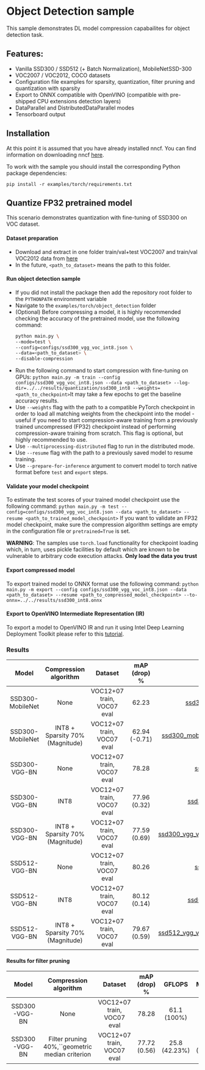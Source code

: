 # Object Detection sample

This sample demonstrates DL model compression capabailites for object detection task.

## Features:

- Vanilla SSD300 / SSD512 (+ Batch Normalization), MobileNetSSD-300
- VOC2007 / VOC2012, COCO datasets
- Configuration file examples for sparsity, quantization, filter pruning and quantization with sparsity
- Export to ONNX compatible with OpenVINO (compatible with pre-shipped CPU extensions detection layers)
- DataParallel and DistributedDataParallel modes
- Tensorboard output

## Installation

At this point it is assumed that you have already installed nncf. You can find information on downloading nncf [here](https://github.com/openvinotoolkit/nncf#user-content-installation).

To work with the sample you should install the corresponding Python package dependencies:

```
pip install -r examples/torch/requirements.txt
```

## Quantize FP32 pretrained model

This scenario demonstrates quantization with fine-tuning of SSD300 on VOC dataset.

#### Dataset preparation

- Download and extract in one folder train/val+test VOC2007 and train/val VOC2012 data from [here](https://pjreddie.com/projects/pascal-voc-dataset-mirror/)
- In the future, `<path_to_dataset>` means the path to this folder.

#### Run object detection sample

- If you did not install the package then add the repository root folder to the `PYTHONPATH` environment variable
- Navigate to the `examples/torch/object_detection` folder
- (Optional) Before compressing a model, it is highly recommended checking the accuracy of the pretrained model, use the following command:
  ```bash
  python main.py \
  --mode=test \
  --config=configs/ssd300_vgg_voc_int8.json \
  --data=<path_to_dataset> \
  --disable-compression
  ```
- Run the following command to start compression with fine-tuning on GPUs:
  `python main.py -m train --config configs/ssd300_vgg_voc_int8.json --data <path_to_dataset> --log-dir=../../results/quantization/ssd300_int8 --weights=<path_to_checkpoint>`It may take a few epochs to get the baseline accuracy results.
- Use `--weights` flag with the path to a compatible PyTorch checkpoint in order to load all matching weights from the checkpoint into the model - useful if you need to start compression-aware training from a previously trained uncompressed (FP32) checkpoint instead of performing compression-aware training from scratch. This flag is optional, but highly recommended to use.
- Use `--multiprocessing-distributed` flag to run in the distributed mode.
- Use `--resume` flag with the path to a previously saved model to resume training.
- Use `--prepare-for-inference` argument to convert model to torch native format before `test` and `export` steps.

#### Validate your model checkpoint

To estimate the test scores of your trained model checkpoint use the following command:
`python main.py -m test --config=configs/ssd300_vgg_voc_int8.json --data <path_to_dataset> --resume <path_to_trained_model_checkpoint>`
If you want to validate an FP32 model checkpoint, make sure the compression algorithm settings are empty in the configuration file or `pretrained=True` is set.

**WARNING**: The samples use `torch.load` functionality for checkpoint loading which, in turn, uses pickle facilities by default which are known to be vulnerable to arbitrary code execution attacks. **Only load the data you trust**

#### Export compressed model

To export trained model to ONNX format use the following command:
`python main.py -m export --config configs/ssd300_vgg_voc_int8.json --data <path_to_dataset> --resume <path_to_compressed_model_checkpoint> --to-onnx=../../results/ssd300_int8.onnx`

#### Export to OpenVINO Intermediate Representation (IR)

To export a model to OpenVINO IR and run it using Intel Deep Learning Deployment Toolkit please refer to this [tutorial](https://software.intel.com/en-us/openvino-toolkit).

### Results

|      Model      |      Compression algorithm      |          Dataset          | mAP (drop) % |                                        NNCF config file                                        |                                                        PyTorch checkpoint                                                        |
| :--------------: | :-----------------------------: | :------------------------: | :-----------: | :---------------------------------------------------------------------------------------------: | :------------------------------------------------------------------------------------------------------------------------------: |
| SSD300-MobileNet |              None              | VOC12+07 train, VOC07 eval |     62.23     |                   [ssd300_mobilenet_voc.json](configs/ssd300_mobilenet_voc.json)                   |             [Link](https://storage.openvinotoolkit.org/repositories/nncf/models/develop/torch/ssd300_mobilenet_voc.pth)             |
| SSD300-MobileNet | INT8 + Sparsity 70% (Magnitude) | VOC12+07 train, VOC07 eval | 62.94 (-0.71) |    [ssd300_mobilenet_voc_magnitude_int8.json](configs/ssd300_mobilenet_voc_magnitude_int8.json)    | [Link](https://storage.openvinotoolkit.org/repositories/nncf/models/develop/torch/ssd300_mobilenet_voc_magnitude_sparsity_int8.pth) |
|  SSD300-VGG-BN  |              None              | VOC12+07 train, VOC07 eval |     78.28     |                         [ssd300_vgg_voc.json](configs/ssd300_vgg_voc.json)                         |                [Link](https://storage.openvinotoolkit.org/repositories/nncf/models/develop/torch/ssd300_vgg_voc.pth)                |
|  SSD300-VGG-BN  |              INT8              | VOC12+07 train, VOC07 eval | 77.96 (0.32) |                    [ssd300_vgg_voc_int8.json](configs/ssd300_vgg_voc_int8.json)                    |             [Link](https://storage.openvinotoolkit.org/repositories/nncf/models/develop/torch/ssd300_vgg_voc_int8.pth)             |
|  SSD300-VGG-BN  | INT8 + Sparsity 70% (Magnitude) | VOC12+07 train, VOC07 eval | 77.59 (0.69) | [ssd300_vgg_voc_magnitude_sparsity_int8.json](configs/ssd300_vgg_voc_magnitude_sparsity_int8.json) |    [Link](https://storage.openvinotoolkit.org/repositories/nncf/models/develop/torch/ssd300_vgg_voc_magnitude_sparsity_int8.pth)    |
|  SSD512-VGG-BN  |              None              | VOC12+07 train, VOC07 eval |     80.26     |                         [ssd512_vgg_voc.json](configs/ssd512_vgg_voc.json)                         |                [Link](https://storage.openvinotoolkit.org/repositories/nncf/models/develop/torch/ssd512_vgg_voc.pth)                |
|  SSD512-VGG-BN  |              INT8              | VOC12+07 train, VOC07 eval | 80.12 (0.14) |                    [ssd512_vgg_voc_int8.json](configs/ssd512_vgg_voc_int8.json)                    |             [Link](https://storage.openvinotoolkit.org/repositories/nncf/models/develop/torch/ssd512_vgg_voc_int8.pth)             |
|  SSD512-VGG-BN  | INT8 + Sparsity 70% (Magnitude) | VOC12+07 train, VOC07 eval | 79.67 (0.59) | [ssd512_vgg_voc_magnitude_sparsity_int8.json](configs/ssd512_vgg_voc_magnitude_sparsity_int8.json) |    [Link](https://storage.openvinotoolkit.org/repositories/nncf/models/develop/torch/ssd512_vgg_voc_magnitude_sparsity_int8.pth)    |

#### Results for filter pruning

|     Model     |                 Compression algorithm                 |          Dataset          | mAP (drop) % |    GFLOPS    |    MParams    |                     NNCF config file                     |                                                     PyTorch checkpoint                                                     |
| :-----------: | :----------------------------------------------------: | :------------------------: | :----------: | :-----------: | :-----------: | :-------------------------------------------------------: | :-------------------------------------------------------------------------------------------------------------------------: |
| SSD300-VGG-BN |                          None                          | VOC12+07 train, VOC07 eval |    78.28    |  61.1 (100%)  |  26.3 (100%)  |             [Link](configs/ssd300_vgg_voc.json)             |             [Link](https://storage.openvinotoolkit.org/repositories/nncf/models/develop/torch/ssd300_vgg_voc.pth)             |
| SSD300-VGG-BN | Filter pruning 40%,``geometric median criterion | VOC12+07 train, VOC07 eval | 77.72 (0.56) | 25.8 (42.23%) | 11.4 (43.35%) | [Link](configs/ssd300_vgg_voc_pruning_geometric_median.json) | [Link](https://storage.openvinotoolkit.org/repositories/nncf/models/develop/torch/ssd300_vgg_voc_pruning_geometric_median.pth) |

